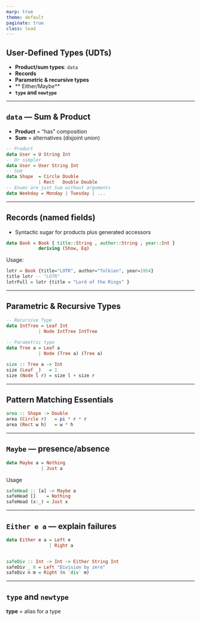 ```yaml
---
marp: true
theme: default
paginate: true
class: lead
---
```



## User‑Defined Types (UDTs)
- **Product/sum types**: `data`
- **Records**
- **Parametric & recursive types**
- ** Either/Maybe**
- **`type` and `newtype`**

---

## `data` — Sum & Product
- **Product** = “has” composition
- **Sum** = alternatives (disjoint union)

```haskell
-- Product
data User = U String Int
-- Or simpler
data User = User String Int
-- Sum
data Shape  = Circle Double
            | Rect   Double Double
-- Enums are just Sum without arguments
data Weekday = Monday | Tuesday | ...            
```

---

## Records (named fields)
- Syntactic sugar for products plus generated accessors

```haskell
data Book = Book { title::String , author::String , year::Int }
            deriving (Show, Eq)
```
Usage:
```haskell
lotr = Book {title="LOTR", author="Tolkien", year=1954}
title lotr -- "LOTR"
lotrFull = lotr {title = "Lord of the Rings" } 
```

---

## Parametric & Recursive Types

```haskell
-- Recursive Type
data IntTree = Leaf Int
            | Node IntTree IntTree
            
-- Parametric type
data Tree a = Leaf a
            | Node (Tree a) (Tree a)

size :: Tree a -> Int
size (Leaf _)   = 1
size (Node l r) = size l + size r
```
---

## Pattern Matching Essentials

```haskell
area :: Shape -> Double
area (Circle r)   = pi * r * r
area (Rect w h)   = w * h
```
---

## `Maybe` — presence/absence

```haskell
data Maybe a = Nothing
             | Just a
```
Usage
```haskell
safeHead :: [a] -> Maybe a
safeHead []    = Nothing
safeHead (x:_) = Just x
```

---

## `Either e a` — explain failures
```haskell
data Either e a = Left e
                | Right a   
```
```haskell

safeDiv :: Int -> Int -> Either String Int
safeDiv _ 0 = Left "Division by zero"
safeDiv n m = Right (n `div` m)

```

---

## `type` and `newtype`

**type** = alias for a type